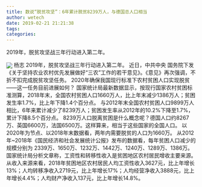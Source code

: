 ```yaml
---
title: 数说“脱贫攻坚”：6年累计脱贫8239万人，与德国总人口相当
author: wetech
date: 2019-02-21 21:21:38
tags: 
categories: 
---
```

2019年，脱贫攻坚战三年行动进入第二年。
<!-- more -->
<img align="center" border="0" src="https://imgcdn.yicai.com/uppics/images/2019/02/6c04e82a8545c7575056dbb381884ecc.jpg" />
杨志
2019年，脱贫攻坚战三年行动进入第二年。
近日，中共中央 国务院下发《关于坚持农业农村优先发展做好“三农”工作的若干意见》。《意见》再次强调，不折不扣完成脱贫攻坚任务。
2020年确保我国现行标准下农村贫困人口实现脱贫——这一任务目前进展如何？
国家统计局最新数据显示，按现行国家农村贫困标准测算，2018年末，全国农村贫困人口1660万人，比上年末减少1386万人；贫困发生率1.7%，比上年下降1.4个百分点。
与2012年末全国农村贫困人口9899万人相比，6年来累计减少了8239万人；贫困发生率从2012年的10.2%下降至1.7%，累计下降8.5个百分点。
8239万人口脱离贫困是什么概念呢？德国人口约8267万、英国6600万，法国6500万。这样算来，相当于这些国家的全国人口。
以2020年为节点、以2018年末数据看，两年内需要脱贫的人口为1660万。
从2012年~2018年《国民经济和社会发展统计公报》发布的数据看，每年贫困人口减少的规模分别为
2339万、1650万、1232万、1442万、1240万、1289万、1386万。
国家统计局分析文章称，工资性和转移性收入是贫困地区农村居民增收主要来源。从收入来源来看，2018年贫困地区农村居民人均工资性收入3627元，比上年增长13%；人均转移净收入2719元，比上年增长17%；人均经营净收入3888元，比上年增长4.4%；人均财产净收入137元，比上年增长14.8%。
 
 
